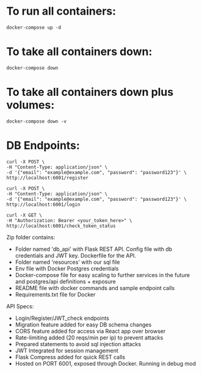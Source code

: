 # To run all containers:
```
docker-compose up -d
```

# To take all containers down:
```
docker-compose down
```

# To take all containers down plus volumes:
```
docker-compose down -v
```

# DB Endpoints:
```
curl -X POST \
-H "Content-Type: application/json" \
-d '{"email": "example@example.com", "password": "password123"}' \
http://localhost:6001/register

curl -X POST \
-H "Content-Type: application/json" \
-d '{"email": "example@example.com", "password": "password123"}' \
http://localhost:6001/login

curl -X GET \
-H "Authorization: Bearer <your_token_here>" \
http://localhost:6001/check_token_status
```


Zip folder contains:
- Folder named 'db_api' with Flask REST API. Config file with db credentials and JWT key. Dockerfile for the API.
- Folder named 'resources' with our sql file
- Env file with Docker Postgres credentials
- Docker-compose file for easy scaling to further services in the future and postgres/api definitions + exposure
- README file with docker commands and sample endpoint calls
- Requirements.txt file for Docker

API Specs:
- Login/Register/JWT_check endpoints
- Migration feature added for easy DB schema changes
- CORS feature added for access via React app over browser
- Rate-limiting added (20 reqs/min per ip) to prevent attacks
- Prepared statements to avoid sql injection attacks
- JWT Integrated for session management
- Flask Compress added for quick REST calls
- Hosted on PORT 6001, exposed through Docker. Running in debug mod